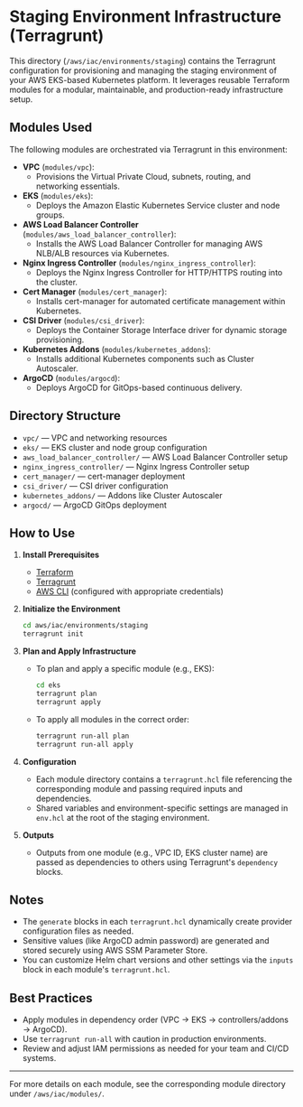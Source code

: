 # Staging Environment Infrastructure (Terragrunt)

This directory (`/aws/iac/environments/staging`) contains the Terragrunt configuration for provisioning and managing the staging environment of your AWS EKS-based Kubernetes platform. It leverages reusable Terraform modules for a modular, maintainable, and production-ready infrastructure setup.

## Modules Used

The following modules are orchestrated via Terragrunt in this environment:

- **VPC** (`modules/vpc`):
  - Provisions the Virtual Private Cloud, subnets, routing, and networking essentials.
- **EKS** (`modules/eks`):
  - Deploys the Amazon Elastic Kubernetes Service cluster and node groups.
- **AWS Load Balancer Controller** (`modules/aws_load_balancer_controller`):
  - Installs the AWS Load Balancer Controller for managing AWS NLB/ALB resources via Kubernetes.
- **Nginx Ingress Controller** (`modules/nginx_ingress_controller`):
  - Deploys the Nginx Ingress Controller for HTTP/HTTPS routing into the cluster.
- **Cert Manager** (`modules/cert_manager`):
  - Installs cert-manager for automated certificate management within Kubernetes.
- **CSI Driver** (`modules/csi_driver`):
  - Deploys the Container Storage Interface driver for dynamic storage provisioning.
- **Kubernetes Addons** (`modules/kubernetes_addons`):
  - Installs additional Kubernetes components such as Cluster Autoscaler.
- **ArgoCD** (`modules/argocd`):
  - Deploys ArgoCD for GitOps-based continuous delivery.

## Directory Structure

- `vpc/` — VPC and networking resources
- `eks/` — EKS cluster and node group configuration
- `aws_load_balancer_controller/` — AWS Load Balancer Controller setup
- `nginx_ingress_controller/` — Nginx Ingress Controller setup
- `cert_manager/` — cert-manager deployment
- `csi_driver/` — CSI driver configuration
- `kubernetes_addons/` — Addons like Cluster Autoscaler
- `argocd/` — ArgoCD GitOps deployment

## How to Use

1. **Install Prerequisites**
   - [Terraform](https://www.terraform.io/downloads.html)
   - [Terragrunt](https://terragrunt.gruntwork.io/docs/getting-started/install/)
   - [AWS CLI](https://docs.aws.amazon.com/cli/latest/userguide/getting-started-install.html) (configured with appropriate credentials)

2. **Initialize the Environment**
   ```sh
   cd aws/iac/environments/staging
   terragrunt init
   ```

3. **Plan and Apply Infrastructure**
   - To plan and apply a specific module (e.g., EKS):
     ```sh
     cd eks
     terragrunt plan
     terragrunt apply
     ```
   - To apply all modules in the correct order:
     ```sh
     terragrunt run-all plan
     terragrunt run-all apply
     ```

4. **Configuration**
   - Each module directory contains a `terragrunt.hcl` file referencing the corresponding module and passing required inputs and dependencies.
   - Shared variables and environment-specific settings are managed in `env.hcl` at the root of the staging environment.

5. **Outputs**
   - Outputs from one module (e.g., VPC ID, EKS cluster name) are passed as dependencies to others using Terragrunt's `dependency` blocks.

## Notes
- The `generate` blocks in each `terragrunt.hcl` dynamically create provider configuration files as needed.
- Sensitive values (like ArgoCD admin password) are generated and stored securely using AWS SSM Parameter Store.
- You can customize Helm chart versions and other settings via the `inputs` block in each module's `terragrunt.hcl`.

## Best Practices
- Apply modules in dependency order (VPC → EKS → controllers/addons → ArgoCD).
- Use `terragrunt run-all` with caution in production environments.
- Review and adjust IAM permissions as needed for your team and CI/CD systems.

---

For more details on each module, see the corresponding module directory under `/aws/iac/modules/`.
